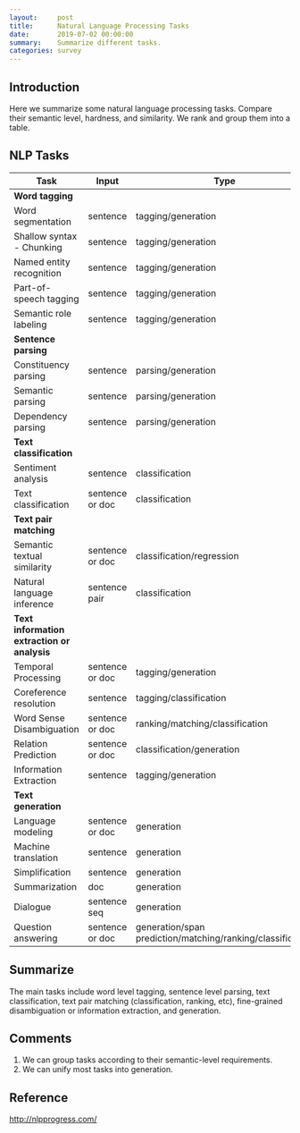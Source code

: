 ```yaml
---
layout:     post
title:      Natural Language Processing Tasks
date:       2019-07-02 00:00:00
summary:    Summarize different tasks.
categories: survey
---
```


## Introduction

Here we summarize some natural language processing tasks. Compare their semantic level, hardness, and similarity. We rank and group them into a table.

## NLP Tasks

| Task                                     | Input           | Type                                     |
| ---------------------------------------- | --------------- | ---------------------------------------- |
| **Word tagging**                         |                 |                                          |
| Word segmentation                        | sentence        | tagging/generation                       |
| Shallow syntax - Chunking                | sentence        | tagging/generation                       |
| Named entity recognition                 | sentence        | tagging/generation                       |
| Part-of-speech tagging                   | sentence        | tagging/generation                       |
| Semantic role labeling                   | sentence        | tagging/generation                       |
| **Sentence parsing**                     |                 |                                          |
| Constituency parsing                     | sentence        | parsing/generation                       |
| Semantic parsing                         | sentence        | parsing/generation                       |
| Dependency parsing                       | sentence        | parsing/generation                       |
| **Text classification**                  |                 |                                          |
| Sentiment analysis                       | sentence        | classification                           |
| Text classification                      | sentence or doc | classification                           |
| **Text pair matching**                   |                 |                                          |
| Semantic textual similarity              | sentence or doc | classification/regression                |
| Natural language inference               | sentence pair   | classification                           |
| **Text information extraction or analysis** |                 |                                          |
| Temporal Processing                      | sentence or doc | tagging/generation                       |
| Coreference resolution                   | sentence        | tagging/classification                   |
| Word Sense Disambiguation                | sentence or doc | ranking/matching/classification          |
| Relation Prediction                      | sentence or doc | classification/generation                |
| Information Extraction                   | sentence        | tagging/generation                       |
| **Text generation**                      |                 |                                          |
| Language modeling                        | sentence or doc | generation                               |
| Machine translation                      | sentence        | generation                               |
| Simplification                           | sentence        | generation                               |
| Summarization                            | doc             | generation                               |
| Dialogue                                 | sentence seq    | generation                               |
| Question answering                       | sentence or doc | generation/span prediction/matching/ranking/classification |

## Summarize

The main tasks include word level tagging, sentence level parsing, text classification, text pair matching (classification, ranking, etc), fine-grained disambiguation or information extraction, and generation.

## Comments

1. We can group tasks according to their semantic-level requirements.
2. We can unify most tasks into generation.

## Reference

<http://nlpprogress.com/>



